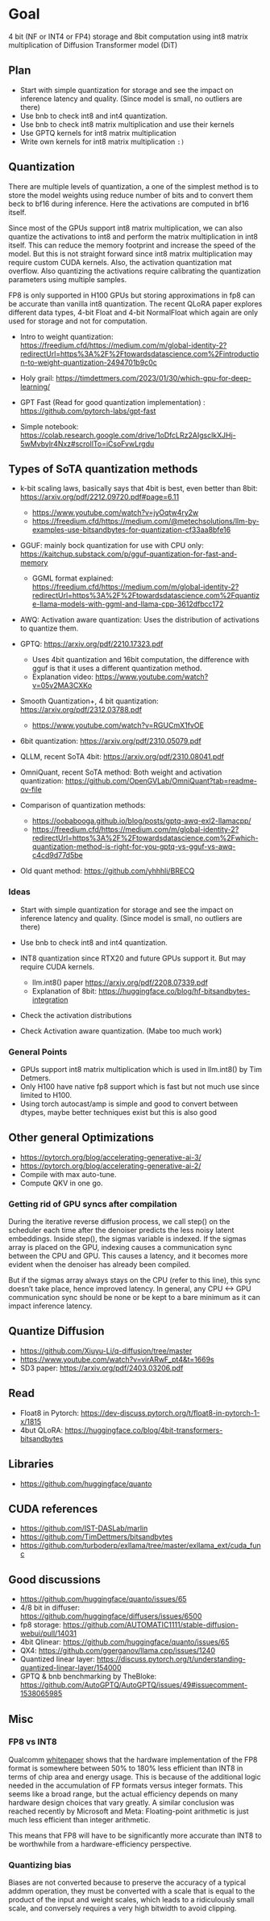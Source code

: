 # Goal

4 bit (NF or INT4 or FP4) storage and 8bit computation using int8 matrix multiplication of Diffusion Transformer model (DiT)

## Plan

- Start with simple quantization for storage and see the impact on inference latency and quality. (Since model is small, no outliers are there)
- Use bnb to check int8 and int4 quantization.
- Use bnb to check int8 matrix multiplication and use their kernels
- Use GPTQ kernels for int8 matrix multiplication
- Write own kernels for int8 matrix multiplication `:)`


## Quantization

There are multiple levels of quantization, a one of the simplest method is to store the model weights using reduce number of bits and to convert them beck to bf16 during inference. Here the activations are computed in bf16 itself. 

Since most of the GPUs support int8 matrix multiplication, we can also quantize the activations to int8 and perform the matrix multiplication in int8 itself. This can reduce the memory footprint and increase the speed of the model.
But this is not straight forward since int8 matrix multiplication may require custom CUDA kernels. Also, the activation quantization mat overflow. Also quantizing the activations require calibrating the quantization parameters using multiple samples. 

FP8 is only supported in H100 GPUs but storing approximations in fp8 can be accurate than vanilla int8 quantization. The recent QLoRA paper explores different data types, 4-bit Float and 4-bit NormalFloat which again are only used for storage and not for computation.

- Intro to weight quantization: https://freedium.cfd/https://medium.com/m/global-identity-2?redirectUrl=https%3A%2F%2Ftowardsdatascience.com%2Fintroduction-to-weight-quantization-2494701b9c0c

- Holy grail: https://timdettmers.com/2023/01/30/which-gpu-for-deep-learning/
- GPT Fast (Read for good quantization implementation) : https://github.com/pytorch-labs/gpt-fast
- Simple notebook: https://colab.research.google.com/drive/1oDfcLRz2AIgsclkXJHj-5wMvbylr4Nxz#scrollTo=iCsoFvwLrgdu

## Types of SoTA quantization methods

- k-bit scaling laws, basically says that 4bit is best, even better than 8bit: https://arxiv.org/pdf/2212.09720.pdf#page=6.11
    - https://www.youtube.com/watch?v=jyOqtw4ry2w
    - https://freedium.cfd/https://medium.com/@metechsolutions/llm-by-examples-use-bitsandbytes-for-quantization-cf33aa8bfe16

- GGUF: mainly bock quantization for use with CPU only: https://kaitchup.substack.com/p/gguf-quantization-for-fast-and-memory
    - GGML format explained: https://freedium.cfd/https://medium.com/m/global-identity-2?redirectUrl=https%3A%2F%2Ftowardsdatascience.com%2Fquantize-llama-models-with-ggml-and-llama-cpp-3612dfbcc172
- AWQ: Activation aware quantization: Uses the distribution of activations to quantize them.
- GPTQ: https://arxiv.org/pdf/2210.17323.pdf
    - Uses 4bit quantization and 16bit computation, the difference with gguf is that it uses a different quantization method.
    - Explanation video: https://www.youtube.com/watch?v=05v2MA3CXKo

- Smooth Quantization+, 4 bit quantization: https://arxiv.org/pdf/2312.03788.pdf
    - https://www.youtube.com/watch?v=RGUCmX1fvOE

- 6bit quantization: https://arxiv.org/pdf/2310.05079.pdf
- QLLM, recent SoTA 4bit: https://arxiv.org/pdf/2310.08041.pdf
- OmniQuant, recent SoTA method: Both weight and activation quantization: https://github.com/OpenGVLab/OmniQuant?tab=readme-ov-file

- Comparison of quantization methods:
    - https://oobabooga.github.io/blog/posts/gptq-awq-exl2-llamacpp/
    - https://freedium.cfd/https://medium.com/m/global-identity-2?redirectUrl=https%3A%2F%2Ftowardsdatascience.com%2Fwhich-quantization-method-is-right-for-you-gptq-vs-gguf-vs-awq-c4cd9d77d5be

- Old quant method: https://github.com/yhhhli/BRECQ

### Ideas

- Start with simple quantization for storage and see the impact on inference latency and quality. (Since model is small, no outliers are there)
- Use bnb to check int8 and int4 quantization.

- INT8 quantization since RTX20 and future GPUs support it. But may require CUDA kernels.
    - llm.int8() paper https://arxiv.org/pdf/2208.07339.pdf
    - Explanation of 8bit: https://huggingface.co/blog/hf-bitsandbytes-integration

- Check the activation distributions
- Check Activation aware quantization. (Mabe too much work)


### General Points

- GPUs support int8 matrix multiplication which is used in llm.int8() by Tim Detmers.
- Only H100 have native fp8 support which is fast but not much use since limited to H100.
- Using torch autocast/amp is simple and good to convert between dtypes, maybe better techniques exist but this is also good


## Other general Optimizations

- https://pytorch.org/blog/accelerating-generative-ai-3/
- https://pytorch.org/blog/accelerating-generative-ai-2/
- Compile with max auto-tune.
- Compute QKV in one go.

### Getting rid of GPU syncs after compilation

During the iterative reverse diffusion process, we call step() on the scheduler each time after the denoiser predicts the less noisy latent embeddings. Inside step(), the sigmas variable is indexed. If the sigmas array is placed on the GPU, indexing causes a communication sync between the CPU and GPU. This causes a latency, and it becomes more evident when the denoiser has already been compiled.

But if the sigmas array always stays on the CPU (refer to this line), this sync doesn’t take place, hence improved latency. In general, any CPU <-> GPU communication sync should be none or be kept to a bare minimum as it can impact inference latency.

## Quantize Diffusion
- https://github.com/Xiuyu-Li/q-diffusion/tree/master
 - https://www.youtube.com/watch?v=virARwF_pt4&t=1669s
- SD3 paper: https://arxiv.org/pdf/2403.03206.pdf

## Read

- Float8 in Pytorch: https://dev-discuss.pytorch.org/t/float8-in-pytorch-1-x/1815
- 4but QLoRA: https://huggingface.co/blog/4bit-transformers-bitsandbytes

## Libraries

- https://github.com/huggingface/quanto

## CUDA references

- https://github.com/IST-DASLab/marlin
- https://github.com/TimDettmers/bitsandbytes
- https://github.com/turboderp/exllama/tree/master/exllama_ext/cuda_func

## Good discussions

- https://github.com/huggingface/quanto/issues/65
- 4/8 bit in diffuser: https://github.com/huggingface/diffusers/issues/6500
- fp8 storage: https://github.com/AUTOMATIC1111/stable-diffusion-webui/pull/14031
- 4bit Qlinear: https://github.com/huggingface/quanto/issues/65
- QX4: https://github.com/ggerganov/llama.cpp/issues/1240
- Quantized linear layer: https://discuss.pytorch.org/t/understanding-quantized-linear-layer/154000
- GPTQ & bnb benchmarking by TheBloke: https://github.com/AutoGPTQ/AutoGPTQ/issues/49#issuecomment-1538065985

## Misc

### FP8 vs INT8
Qualcomm [whitepaper](https://www.qualcomm.com/news/onq/2023/04/floating-point-arithmetic-for-ai-inference-hit-or-miss) shows that the hardware implementation of the FP8 format is somewhere between 50% to 180% less efficient than INT8 in terms of chip area and energy usage. This is because of the additional logic needed in the accumulation of FP formats versus integer formats. This seems like a broad range, but the actual efficiency depends on many hardware design choices that vary greatly. A similar conclusion was reached recently by Microsoft and Meta: Floating-point arithmetic is just much less efficient than integer arithmetic.

This means that FP8 will have to be significantly more accurate than INT8 to be worthwhile from a hardware-efficiency perspective.  

### Quantizing bias

Biases are not converted because to preserve the accuracy of a typical addmm operation, they must be converted with a scale that is equal to the product of the input and weight scales, which leads to a ridiculously small scale, and conversely requires a very high bitwidth to avoid clipping. 